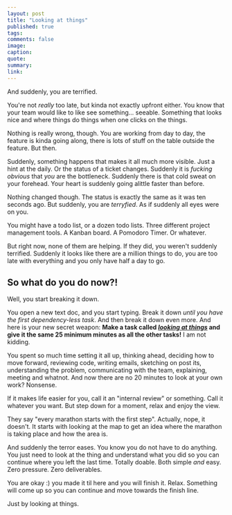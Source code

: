 ```yaml
---
layout: post
title: "Looking at things"
published: true
tags:
comments: false
image:
caption:
quote:
summary:
link:
---
```


And suddenly, you are terrified.

You're not *really* too late, but kinda not exactly upfront either. You know that your team would like to like see something... seeable. Something that looks nice and where things do things when one clicks on the things.

Nothing is really wrong, though. You are working from day to day, the feature is kinda going along, there is lots of stuff on the table outside the feature. But then.

Suddenly, something happens that makes it all much more visible. Just a hint at the daily. Or the status of a ticket changes. Suddenly it is *fucking obvious* that *you* are the bottleneck. Suddenly there is that cold sweat on your forehead. Your heart is suddenly going alittle faster than before.

Nothing changed though. The status is exactly the same as it was ten seconds ago. But suddenly, you are *terryfied*. As if suddenly all eyes were on you.

You might have a todo list, or a dozen todo lists. Three different project management tools. A Kanban board. A Pomodoro Timer. Or whatever.

But right now, none of them are helping. If they did, you weren't suddenly terrified. Suddenly it looks like there are a million things to do, you are too late with everything and you only have half a day to go.

## So what do you do now?!

Well, you start breaking it down.

You open a new text doc, and you start typing. Break it down *until you have the first dependency-less task*. And then break it down even more. And here is your new secret weapon: **Make a task called *[looking at things](http://kimjongillookingatthings.tumblr.com/)* and give it the same 25 minimum minutes as all the other tasks!** I am not kidding.

You spent so much time setting it all up, thinking ahead, deciding how to move forward, reviewing code, writing emails, sketching on post its, understanding the problem, communicating with the team, explaining, meeting and whatnot. And now there are no 20 minutes to look at your own work? Nonsense.

If it makes life easier for you, call it an "internal review" or something. Call it whatever you want. But step down for a moment, relax and enjoy the view.

They say "every marathon starts with the first step". Actually, nope, it doesn't. It starts with looking at the map to get an idea where the marathon is taking place and how the area is.

And suddenly the terror eases. You know you do not have to do anything. You just need to look at the thing and understand what you did so you can continue where you left the last time. Totally doable. Both simple *and* easy. Zero pressure. Zero deliverables.

You are okay :) you made it til here and you will finish it. Relax. Something will come up so you can continue and move towards the finish line.

Just by looking at things.
